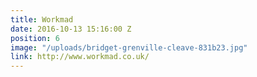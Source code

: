 ```yaml
---
title: Workmad
date: 2016-10-13 15:16:00 Z
position: 6
image: "/uploads/bridget-grenville-cleave-831b23.jpg"
link: http://www.workmad.co.uk/
---
```


